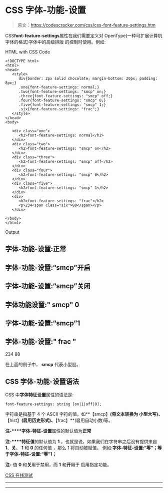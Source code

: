 # CSS 字体-功能-设置

> 原文：<https://codescracker.com/css/css-font-feature-settings.htm>

CSS**font-feature-settings**属性在我们需要定义对 OpenType(一种可扩展计算机字体的格式)字体中的高级排版 的控制时使用。例如:

HTML with CSS Code

```
<!DOCTYPE html>
<html>
<head>
   <style>
      div{border: 2px solid chocolate; margin-bottom: 20px; padding: 8px;}
      .one{font-feature-settings: normal;}
      .two{font-feature-settings: "smcp" on;}
      .three{font-feature-settings: "smcp" off;}
      .four{font-feature-settings: "smcp" 0;}
      .five{font-feature-settings: "smcp" 1;}
      .six{font-feature-settings: "frac";}
   </style>
</head>
<body>

   <div class="one">
      <h2>font-feature-settings: normal</h2>
   </div>
   <div class="two">
      <h2>font-feature-settings: "smcp" on</h2>
   </div>
   <div class="three">
      <h2>font-feature-settings: "smcp" off</h2>
   </div>
   <div class="four">
      <h2>font-feature-settings: "smcp" 0</h2>
   </div>
   <div class="five">
      <h2>font-feature-settings: "smcp" 1</h2>
   </div>
   <div>
      <h2>font-feature-settings: "frac"</h2>
      <p>234<span class="six">88</span></p>
   </div>

</body>
</html>
```

Output

## 字体-功能-设置:正常

## 字体-功能-设置:“smcp”开启

## 字体-功能-设置:“smcp”关闭

## 字体功能设置:" smcp" 0

## 字体-功能-设置:“smcp”1

## 字体-功能-设置:" frac "

234 88

在上面的例子中， **smcp** 代表小型股。

## CSS 字体-功能-设置语法

CSS 中**字体特征设置**属性的语法是:

```
font-feature-settings: string [on|1|off|0];
```

字符串是指基于 4 个 ASCII 字符的值，如**【smcp】**(将文本转换为 小型大写)、**【hist】**(启用历史形式)、**【frac】**(启用自动小数)等。

**注-****字体-特征-设置**属性的默认值为**正常**

**注-****特征值**的默认值为 **1** 。也就是说，如果我们在字符串之后没有提供来自**1**、**关**、 **1** 和 **0** 的任何值 ，那么 1 将自动被赋值。 例如:**字体-特征-设置:“零”；**等于**字体-特征-设置:“零”1；**

**注-** 值 **0** 和**关**用于禁用，而 **1** 和**开**用于 启用指定功能。

[CSS 在线测试](/exam/showtest.php?subid=5)

* * *

* * *